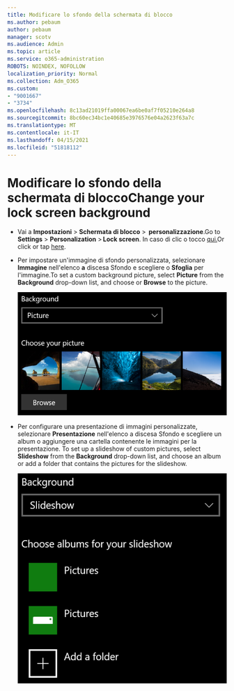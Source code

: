 ```yaml
---
title: Modificare lo sfondo della schermata di blocco
ms.author: pebaum
author: pebaum
manager: scotv
ms.audience: Admin
ms.topic: article
ms.service: o365-administration
ROBOTS: NOINDEX, NOFOLLOW
localization_priority: Normal
ms.collection: Adm_O365
ms.custom:
- "9001667"
- "3734"
ms.openlocfilehash: 8c13ad21019ffa00067ea6be0af7f05210e264a8
ms.sourcegitcommit: 8bc60ec34bc1e40685e3976576e04a2623f63a7c
ms.translationtype: MT
ms.contentlocale: it-IT
ms.lasthandoff: 04/15/2021
ms.locfileid: "51818112"
---
```

# <a name="change-your-lock-screen-background"></a><span data-ttu-id="2045e-102">Modificare lo sfondo della schermata di blocco</span><span class="sxs-lookup"><span data-stu-id="2045e-102">Change your lock screen background</span></span>

- <span data-ttu-id="2045e-103">Vai a **Impostazioni**  >  **Schermata di blocco**  >  **personalizzazione**.</span><span class="sxs-lookup"><span data-stu-id="2045e-103">Go to **Settings** > **Personalization** > **Lock screen**.</span></span> <span data-ttu-id="2045e-104">In caso di clic o tocco [qui.](ms-settings:lockscreen?activationSource=GetHelp)</span><span class="sxs-lookup"><span data-stu-id="2045e-104">Or click or tap [here](ms-settings:lockscreen?activationSource=GetHelp).</span></span>

- <span data-ttu-id="2045e-105">Per impostare un'immagine di sfondo personalizzata, selezionare **Immagine** nell'elenco **a** discesa Sfondo e scegliere o **Sfoglia** per l'immagine.</span><span class="sxs-lookup"><span data-stu-id="2045e-105">To set a custom background picture, select **Picture** from the **Background** drop-down list, and choose or **Browse** to the picture.</span></span>

  ![Impostare un'immagine di sfondo personalizzata.](media/set-custom-background-pic.png)

- <span data-ttu-id="2045e-107">Per configurare una presentazione di immagini personalizzate, selezionare **Presentazione** nell'elenco a discesa Sfondo e scegliere un album o aggiungere una cartella contenente le immagini per la presentazione. </span><span class="sxs-lookup"><span data-stu-id="2045e-107">To set up a slideshow of custom pictures, select **Slideshow** from the **Background** drop-down list, and choose an album or add a folder that contains the pictures for the slideshow.</span></span>

  ![Configurare una presentazione di immagini personalizzate.](media/set-up-slideshow-background.png)
